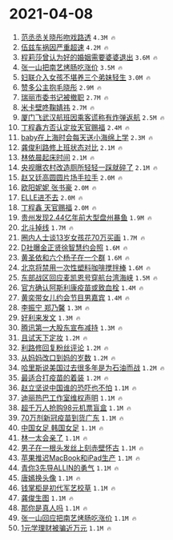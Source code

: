 # 2021-04-08

1. [范丞丞关晓彤吻戏路透](https://s.weibo.com/weibo?q=%23%E8%8C%83%E4%B8%9E%E4%B8%9E%E5%85%B3%E6%99%93%E5%BD%A4%E5%90%BB%E6%88%8F%E8%B7%AF%E9%80%8F%23&Refer=top) `4.3M 🔥`
1. [伍兹车祸因严重超速](https://s.weibo.com/weibo?q=%E4%BC%8D%E5%85%B9%E8%BD%A6%E7%A5%B8%E5%9B%A0%E4%B8%A5%E9%87%8D%E8%B6%85%E9%80%9F&Refer=top) `4.2M 🔥`
1. [程莉莎曾认为好的婚姻需要婆婆退出](https://s.weibo.com/weibo?q=%23%E7%A8%8B%E8%8E%89%E8%8E%8E%E6%9B%BE%E8%AE%A4%E4%B8%BA%E5%A5%BD%E7%9A%84%E5%A9%9A%E5%A7%BB%E9%9C%80%E8%A6%81%E5%A9%86%E5%A9%86%E9%80%80%E5%87%BA%23&Refer=top) `3.6M 🔥`
1. [张一山把南艺烤肠吃涨价](https://s.weibo.com/weibo?q=%E5%BC%A0%E4%B8%80%E5%B1%B1%E6%8A%8A%E5%8D%97%E8%89%BA%E7%83%A4%E8%82%A0%E5%90%83%E6%B6%A8%E4%BB%B7&Refer=top) `3.5M 🔥`
1. [妇联介入女孩不堪养三个弟妹轻生](https://s.weibo.com/weibo?q=%23%E5%A6%87%E8%81%94%E4%BB%8B%E5%85%A5%E5%A5%B3%E5%AD%A9%E4%B8%8D%E5%A0%AA%E5%85%BB%E4%B8%89%E4%B8%AA%E5%BC%9F%E5%A6%B9%E8%BD%BB%E7%94%9F%23&Refer=top) `3.0M 🔥`
1. [赞多公主抱毛晓彤](https://s.weibo.com/weibo?q=%23%E8%B5%9E%E5%A4%9A%E5%85%AC%E4%B8%BB%E6%8A%B1%E6%AF%9B%E6%99%93%E5%BD%A4%23&Refer=top) `2.9M 🔥`
1. [瑞丽市委书记被撤职](https://s.weibo.com/weibo?q=%23%E7%91%9E%E4%B8%BD%E5%B8%82%E5%A7%94%E4%B9%A6%E8%AE%B0%E8%A2%AB%E6%92%A4%E8%81%8C%23&Refer=top) `2.7M 🔥`
1. [米卡壁咚鞠婧祎](https://s.weibo.com/weibo?q=%23%E7%B1%B3%E5%8D%A1%E5%A3%81%E5%92%9A%E9%9E%A0%E5%A9%A7%E7%A5%8E%23&Refer=top) `2.7M 🔥`
1. [厦门飞武汉航班因乘客谎称有炸弹返航](https://s.weibo.com/weibo?q=%23%E5%8E%A6%E9%97%A8%E9%A3%9E%E6%AD%A6%E6%B1%89%E8%88%AA%E7%8F%AD%E5%9B%A0%E4%B9%98%E5%AE%A2%E8%B0%8E%E7%A7%B0%E6%9C%89%E7%82%B8%E5%BC%B9%E8%BF%94%E8%88%AA%23&Refer=top) `2.5M 🔥`
1. [丁程鑫方否认定妆天官赐福](https://s.weibo.com/weibo?q=%E4%B8%81%E7%A8%8B%E9%91%AB%E6%96%B9%E5%90%A6%E8%AE%A4%E5%AE%9A%E5%A6%86%E5%A4%A9%E5%AE%98%E8%B5%90%E7%A6%8F&Refer=top) `2.4M 🔥`
1. [baby在上海时会每天送小海绵上学](https://s.weibo.com/weibo?q=%23baby%E5%9C%A8%E4%B8%8A%E6%B5%B7%E6%97%B6%E4%BC%9A%E6%AF%8F%E5%A4%A9%E9%80%81%E5%B0%8F%E6%B5%B7%E7%BB%B5%E4%B8%8A%E5%AD%A6%23&Refer=top) `2.3M 🔥`
1. [龚俊利路修上班状态对比](https://s.weibo.com/weibo?q=%23%E9%BE%9A%E4%BF%8A%E5%88%A9%E8%B7%AF%E4%BF%AE%E4%B8%8A%E7%8F%AD%E7%8A%B6%E6%80%81%E5%AF%B9%E6%AF%94%23&Refer=top) `2.1M 🔥`
1. [林依晨起床时间](https://s.weibo.com/weibo?q=%E6%9E%97%E4%BE%9D%E6%99%A8%E8%B5%B7%E5%BA%8A%E6%97%B6%E9%97%B4&Refer=top) `2.1M 🔥`
1. [央视曝农村改造厕所轻轻一踩就碎了](https://s.weibo.com/weibo?q=%23%E5%A4%AE%E8%A7%86%E6%9B%9D%E5%86%9C%E6%9D%91%E6%94%B9%E9%80%A0%E5%8E%95%E6%89%80%E8%BD%BB%E8%BD%BB%E4%B8%80%E8%B8%A9%E5%B0%B1%E7%A2%8E%E4%BA%86%23&Refer=top) `2.1M 🔥`
1. [赵又廷高圆圆片场手拉手](https://s.weibo.com/weibo?q=%23%E8%B5%B5%E5%8F%88%E5%BB%B7%E9%AB%98%E5%9C%86%E5%9C%86%E7%89%87%E5%9C%BA%E6%89%8B%E6%8B%89%E6%89%8B%23&Refer=top) `2.0M 🔥`
1. [欧阳妮妮 张书豪](https://s.weibo.com/weibo?q=%E6%AC%A7%E9%98%B3%E5%A6%AE%E5%A6%AE%20%E5%BC%A0%E4%B9%A6%E8%B1%AA&Refer=top) `2.0M 🔥`
1. [ELLE进不去](https://s.weibo.com/weibo?q=%23ELLE%E8%BF%9B%E4%B8%8D%E5%8E%BB%23&Refer=top) `2.0M 🔥`
1. [丁程鑫 天官赐福](https://s.weibo.com/weibo?q=%E4%B8%81%E7%A8%8B%E9%91%AB%20%E5%A4%A9%E5%AE%98%E8%B5%90%E7%A6%8F&Refer=top) `2.0M 🔥`
1. [贵州发现2.44亿年前大型盘州暴鱼](https://s.weibo.com/weibo?q=%23%E8%B4%B5%E5%B7%9E%E5%8F%91%E7%8E%B02.44%E4%BA%BF%E5%B9%B4%E5%89%8D%E5%A4%A7%E5%9E%8B%E7%9B%98%E5%B7%9E%E6%9A%B4%E9%B1%BC%23&Refer=top) `1.9M 🔥`
1. [北斗掉线](https://s.weibo.com/weibo?q=%E5%8C%97%E6%96%97%E6%8E%89%E7%BA%BF&Refer=top) `1.7M 🔥`
1. [圈内人士谈13岁女孩花70万买画](https://s.weibo.com/weibo?q=%23%E5%9C%88%E5%86%85%E4%BA%BA%E5%A3%AB%E8%B0%8813%E5%B2%81%E5%A5%B3%E5%AD%A9%E8%8A%B170%E4%B8%87%E4%B9%B0%E7%94%BB%23&Refer=top) `1.7M 🔥`
1. [D社曝金正贤徐智慧约会照](https://s.weibo.com/weibo?q=%23D%E7%A4%BE%E6%9B%9D%E9%87%91%E6%AD%A3%E8%B4%A4%E5%BE%90%E6%99%BA%E6%85%A7%E7%BA%A6%E4%BC%9A%E7%85%A7%23&Refer=top) `1.6M 🔥`
1. [黄圣依和六个杨子在一个群](https://s.weibo.com/weibo?q=%23%E9%BB%84%E5%9C%A3%E4%BE%9D%E5%92%8C%E5%85%AD%E4%B8%AA%E6%9D%A8%E5%AD%90%E5%9C%A8%E4%B8%80%E4%B8%AA%E7%BE%A4%23&Refer=top) `1.6M 🔥`
1. [北京将禁用一次性塑料咖啡搅拌棒](https://s.weibo.com/weibo?q=%E5%8C%97%E4%BA%AC%E5%B0%86%E7%A6%81%E7%94%A8%E4%B8%80%E6%AC%A1%E6%80%A7%E5%A1%91%E6%96%99%E5%92%96%E5%95%A1%E6%90%85%E6%8B%8C%E6%A3%92&Refer=top) `1.6M 🔥`
1. [东部战区回应麦凯恩号穿航台湾海峡](https://s.weibo.com/weibo?q=%E4%B8%9C%E9%83%A8%E6%88%98%E5%8C%BA%E5%9B%9E%E5%BA%94%E9%BA%A6%E5%87%AF%E6%81%A9%E5%8F%B7%E7%A9%BF%E8%88%AA%E5%8F%B0%E6%B9%BE%E6%B5%B7%E5%B3%A1&Refer=top) `1.5M 🔥`
1. [官方确认阿斯利康疫苗或致血栓](https://s.weibo.com/weibo?q=%23%E5%AE%98%E6%96%B9%E7%A1%AE%E8%AE%A4%E9%98%BF%E6%96%AF%E5%88%A9%E5%BA%B7%E7%96%AB%E8%8B%97%E6%88%96%E8%87%B4%E8%A1%80%E6%A0%93%23&Refer=top) `1.4M 🔥`
1. [黄奕带女儿约会节目男嘉宾](https://s.weibo.com/weibo?q=%E9%BB%84%E5%A5%95%E5%B8%A6%E5%A5%B3%E5%84%BF%E7%BA%A6%E4%BC%9A%E8%8A%82%E7%9B%AE%E7%94%B7%E5%98%89%E5%AE%BE&Refer=top) `1.4M 🔥`
1. [李振宁 郑乃馨](https://s.weibo.com/weibo?q=%E6%9D%8E%E6%8C%AF%E5%AE%81%20%E9%83%91%E4%B9%83%E9%A6%A8&Refer=top) `1.3M 🔥`
1. [好利来发文](https://s.weibo.com/weibo?q=%23%E5%A5%BD%E5%88%A9%E6%9D%A5%E5%8F%91%E6%96%87%23&Refer=top) `1.3M 🔥`
1. [腾讯第一大股东宣布减持](https://s.weibo.com/weibo?q=%E8%85%BE%E8%AE%AF%E7%AC%AC%E4%B8%80%E5%A4%A7%E8%82%A1%E4%B8%9C%E5%AE%A3%E5%B8%83%E5%87%8F%E6%8C%81&Refer=top) `1.3M 🔥`
1. [且试天下定妆](https://s.weibo.com/weibo?q=%23%E4%B8%94%E8%AF%95%E5%A4%A9%E4%B8%8B%E5%AE%9A%E5%A6%86%23&Refer=top) `1.2M 🔥`
1. [利路修回复粉丝评论](https://s.weibo.com/weibo?q=%23%E5%88%A9%E8%B7%AF%E4%BF%AE%E5%9B%9E%E5%A4%8D%E7%B2%89%E4%B8%9D%E8%AF%84%E8%AE%BA%23&Refer=top) `1.2M 🔥`
1. [从妈妈改口到妈的岁数](https://s.weibo.com/weibo?q=%23%E4%BB%8E%E5%A6%88%E5%A6%88%E6%94%B9%E5%8F%A3%E5%88%B0%E5%A6%88%E7%9A%84%E5%B2%81%E6%95%B0%23&Refer=top) `1.2M 🔥`
1. [哈里斯说美国过去很多年是为石油而战](https://s.weibo.com/weibo?q=%E5%93%88%E9%87%8C%E6%96%AF%E8%AF%B4%E7%BE%8E%E5%9B%BD%E8%BF%87%E5%8E%BB%E5%BE%88%E5%A4%9A%E5%B9%B4%E6%98%AF%E4%B8%BA%E7%9F%B3%E6%B2%B9%E8%80%8C%E6%88%98&Refer=top) `1.2M 🔥`
1. [最适合打疫苗的着装](https://s.weibo.com/weibo?q=%23%E6%9C%80%E9%80%82%E5%90%88%E6%89%93%E7%96%AB%E8%8B%97%E7%9A%84%E7%9D%80%E8%A3%85%23&Refer=top) `1.2M 🔥`
1. [赵立坚说中国谁的恐吓也不怕](https://s.weibo.com/weibo?q=%23%E8%B5%B5%E7%AB%8B%E5%9D%9A%E8%AF%B4%E4%B8%AD%E5%9B%BD%E8%B0%81%E7%9A%84%E6%81%90%E5%90%93%E4%B9%9F%E4%B8%8D%E6%80%95%23&Refer=top) `1.1M 🔥`
1. [迪丽热巴工作室维权声明](https://s.weibo.com/weibo?q=%23%E8%BF%AA%E4%B8%BD%E7%83%AD%E5%B7%B4%E5%B7%A5%E4%BD%9C%E5%AE%A4%E7%BB%B4%E6%9D%83%E5%A3%B0%E6%98%8E%23&Refer=top) `1.1M 🔥`
1. [超千万人抢购98元机票盲盒](https://s.weibo.com/weibo?q=%23%E8%B6%85%E5%8D%83%E4%B8%87%E4%BA%BA%E6%8A%A2%E8%B4%AD98%E5%85%83%E6%9C%BA%E7%A5%A8%E7%9B%B2%E7%9B%92%23&Refer=top) `1.1M 🔥`
1. [70万剂新冠疫苗到货广东](https://s.weibo.com/weibo?q=%2370%E4%B8%87%E5%89%82%E6%96%B0%E5%86%A0%E7%96%AB%E8%8B%97%E5%88%B0%E8%B4%A7%E5%B9%BF%E4%B8%9C%23&Refer=top) `1.1M 🔥`
1. [中国女足 韩国女足](https://s.weibo.com/weibo?q=%E4%B8%AD%E5%9B%BD%E5%A5%B3%E8%B6%B3%20%E9%9F%A9%E5%9B%BD%E5%A5%B3%E8%B6%B3&Refer=top) `1.1M 🔥`
1. [林一太会亲了](https://s.weibo.com/weibo?q=%23%E6%9E%97%E4%B8%80%E5%A4%AA%E4%BC%9A%E4%BA%B2%E4%BA%86%23&Refer=top) `1.1M 🔥`
1. [男子在一根头发丝上刻赤壁怀古](https://s.weibo.com/weibo?q=%E7%94%B7%E5%AD%90%E5%9C%A8%E4%B8%80%E6%A0%B9%E5%A4%B4%E5%8F%91%E4%B8%9D%E4%B8%8A%E5%88%BB%E8%B5%A4%E5%A3%81%E6%80%80%E5%8F%A4&Refer=top) `1.1M 🔥`
1. [苹果推迟MacBook和iPad生产](https://s.weibo.com/weibo?q=%23%E8%8B%B9%E6%9E%9C%E6%8E%A8%E8%BF%9FMacBook%E5%92%8CiPad%E7%94%9F%E4%BA%A7%23&Refer=top) `1.1M 🔥`
1. [青你3先导ALLIN的勇气](https://s.weibo.com/weibo?q=%E9%9D%92%E4%BD%A03%E5%85%88%E5%AF%BCALLIN%E7%9A%84%E5%8B%87%E6%B0%94&Refer=top) `1.1M 🔥`
1. [唐嫣换头像](https://s.weibo.com/weibo?q=%23%E5%94%90%E5%AB%A3%E6%8D%A2%E5%A4%B4%E5%83%8F%23&Refer=top) `1.1M 🔥`
1. [钱掌柜是初代军艺校草](https://s.weibo.com/weibo?q=%23%E9%92%B1%E6%8E%8C%E6%9F%9C%E6%98%AF%E5%88%9D%E4%BB%A3%E5%86%9B%E8%89%BA%E6%A0%A1%E8%8D%89%23&Refer=top) `1.1M 🔥`
1. [龚俊生图](https://s.weibo.com/weibo?q=%E9%BE%9A%E4%BF%8A%E7%94%9F%E5%9B%BE&Refer=top) `1.1M 🔥`
1. [那你是真人吗](https://s.weibo.com/weibo?q=%23%E9%82%A3%E4%BD%A0%E6%98%AF%E7%9C%9F%E4%BA%BA%E5%90%97%23&Refer=top) `1.1M 🔥`
1. [张一山回应把南艺烤肠吃涨价](https://s.weibo.com/weibo?q=%23%E5%BC%A0%E4%B8%80%E5%B1%B1%E5%9B%9E%E5%BA%94%E6%8A%8A%E5%8D%97%E8%89%BA%E7%83%A4%E8%82%A0%E5%90%83%E6%B6%A8%E4%BB%B7%23&Refer=top) `1.1M 🔥`
1. [1元学理财被骗近万元](https://s.weibo.com/weibo?q=%231%E5%85%83%E5%AD%A6%E7%90%86%E8%B4%A2%E8%A2%AB%E9%AA%97%E8%BF%91%E4%B8%87%E5%85%83%23&Refer=top) `1.1M 🔥`
